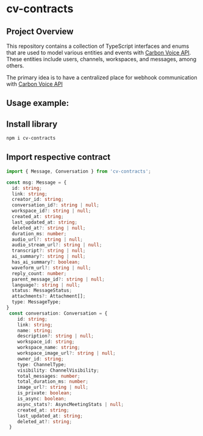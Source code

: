 # cv-contracts

## Project Overview
This repository contains a collection of TypeScript interfaces and enums that are used to model various entities and events with [Carbon Voice API](https://api.carbonvoice.app/v2/docs/#/). These entities include users, channels, workspaces, and messages, among others.

The primary idea is to have a centralized place for webhook communication with [Carbon Voice API](https://api.carbonvoice.app/v2/docs/#/)

## Usage example:

## Install library
```bash
npm i cv-contracts
```

## Import respective contract
```ts
import { Message, Conversation } from 'cv-contracts';

const msg: Message = {
  id: string;
  link: string;
  creator_id: string;
  conversation_id?: string | null;
  workspace_id?: string | null;
  created_at: string;
  last_updated_at: string;
  deleted_at?: string | null;
  duration_ms: number;
  audio_url?: string | null;
  audio_stream_url?: string | null;
  transcript?: string | null;
  ai_summary?: string | null;
  has_ai_summary?: boolean;
  waveform_url?: string | null;
  reply_count: number;
  parent_message_id?: string | null;
  language?: string | null;
  status: MessageStatus;
  attachments?: Attachment[];
  type: MessageType;
}
 const conversation: Conversation = {
    id: string;
    link: string;
    name: string;
    description?: string | null;
    workspace_id: string;
    workspace_name: string;
    workspace_image_url?: string | null;
    owner_id: string;
    type: ChannelType;
    visibility: ChannelVisibility;
    total_messages: number;
    total_duration_ms: number;
    image_url?: string | null;
    is_private: boolean;
    is_async: boolean;
    async_stats?: AsyncMeetingStats | null;
    created_at: string;
    last_updated_at: string;
    deleted_at?: string;
 }
```

